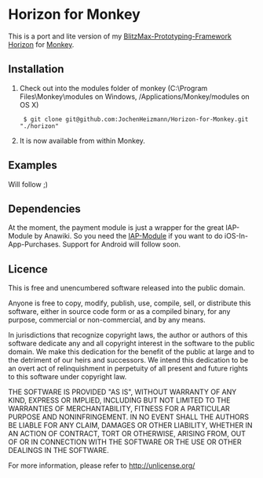 # Horizon for Monkey

This is a port and lite version of my [BlitzMax-Prototyping-Framework Horizon][] for [Monkey][].

## Installation

1. Check out into the modules folder of monkey (C:\Program Files\Monkey\modules on Windows, /Applications/Monkey/modules on OS X)

        $ git clone git@github.com:JochenHeizmann/Horizon-for-Monkey.git "./horizon"

2. It is now available from within Monkey.

## Examples

Will follow ;)

## Dependencies

At the moment, the payment module is just a wrapper for the great IAP-Module by Anawiki. So you need the [IAP-Module][] if you want to do iOS-In-App-Purchases. Support for Android will follow soon.

## Licence

This is free and unencumbered software released into the public domain.

Anyone is free to copy, modify, publish, use, compile, sell, or
distribute this software, either in source code form or as a compiled
binary, for any purpose, commercial or non-commercial, and by any
means.

In jurisdictions that recognize copyright laws, the author or authors
of this software dedicate any and all copyright interest in the
software to the public domain. We make this dedication for the benefit
of the public at large and to the detriment of our heirs and
successors. We intend this dedication to be an overt act of
relinquishment in perpetuity of all present and future rights to this
software under copyright law.

THE SOFTWARE IS PROVIDED "AS IS", WITHOUT WARRANTY OF ANY KIND,
EXPRESS OR IMPLIED, INCLUDING BUT NOT LIMITED TO THE WARRANTIES OF
MERCHANTABILITY, FITNESS FOR A PARTICULAR PURPOSE AND NONINFRINGEMENT.
IN NO EVENT SHALL THE AUTHORS BE LIABLE FOR ANY CLAIM, DAMAGES OR
OTHER LIABILITY, WHETHER IN AN ACTION OF CONTRACT, TORT OR OTHERWISE,
ARISING FROM, OUT OF OR IN CONNECTION WITH THE SOFTWARE OR THE USE OR
OTHER DEALINGS IN THE SOFTWARE.

For more information, please refer to <http://unlicense.org/>

[BlitzMax-Prototyping-Framework Horizon]: https://github.com/JochenHeizmann/Horizon
[Monkey]: http://monkeycoder.co.nz/
[IAP-Module]: http://innotech.pl/anawiki/4people/iap.zip
